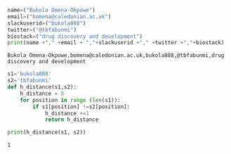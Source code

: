 ```python
name=("Bukola Omena-Okpowe")
email=("bomena@caledonian.ac.uk")
slackuserid=("bukola888")
twitter=("@tbfabunmi")
biostack=("drug discovery and development")
print(name +"," +email + ","+slackuserid +"," +twitter +","+biostack)

```

    Bukola Omena-Okpowe,bomena@caledonian.ac.uk,bukola888,@tbfabunmi,drug discovery and development
    


```python
s1='bukola888'
s2='tbfabunmi'
def h_distance(s1,s2):
    h_distance = 0
    for position in range (len(s1)):
        if s1[position] !=s2[position]:
            h_distance +=1
            return h_distance
```


```python
print(h_distance(s1, s2))
```

    1
    


```python

```
